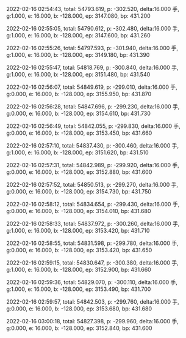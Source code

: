 2022-02-16 02:54:43, total: 54793.619, p: -302.520, delta:16.000 手, g:1.000, e: 16.000, b: -128.000, ep: 3147.080, bp: 431.200

2022-02-16 02:55:05, total: 54790.612, p: -302.480, delta:16.000 手, g:1.000, e: 16.000, b: -128.000, ep: 3147.600, bp: 431.260

2022-02-16 02:55:26, total: 54797.593, p: -301.940, delta:16.000 手, g:1.000, e: 16.000, b: -128.000, ep: 3149.180, bp: 431.390

2022-02-16 02:55:47, total: 54818.769, p: -300.840, delta:16.000 手, g:1.000, e: 16.000, b: -128.000, ep: 3151.480, bp: 431.540

2022-02-16 02:56:07, total: 54849.619, p: -299.010, delta:16.000 手, g:0.000, e: 16.000, b: -128.000, ep: 3155.950, bp: 431.870

2022-02-16 02:56:28, total: 54847.696, p: -299.230, delta:16.000 手, g:0.000, e: 16.000, b: -128.000, ep: 3154.610, bp: 431.730

2022-02-16 02:56:49, total: 54842.055, p: -299.830, delta:16.000 手, g:0.000, e: 16.000, b: -128.000, ep: 3153.450, bp: 431.660

2022-02-16 02:57:10, total: 54837.430, p: -300.460, delta:16.000 手, g:1.000, e: 16.000, b: -128.000, ep: 3151.620, bp: 431.510

2022-02-16 02:57:31, total: 54842.989, p: -299.920, delta:16.000 手, g:0.000, e: 16.000, b: -128.000, ep: 3152.880, bp: 431.600

2022-02-16 02:57:52, total: 54850.513, p: -299.270, delta:16.000 手, g:0.000, e: 16.000, b: -128.000, ep: 3154.730, bp: 431.750

2022-02-16 02:58:12, total: 54834.654, p: -299.430, delta:16.000 手, g:0.000, e: 16.000, b: -128.000, ep: 3154.010, bp: 431.680

2022-02-16 02:58:33, total: 54837.972, p: -300.260, delta:16.000 手, g:1.000, e: 16.000, b: -128.000, ep: 3153.420, bp: 431.710

2022-02-16 02:58:55, total: 54831.598, p: -299.780, delta:16.000 手, g:0.000, e: 16.000, b: -128.000, ep: 3153.420, bp: 431.650

2022-02-16 02:59:15, total: 54830.647, p: -300.380, delta:16.000 手, g:1.000, e: 16.000, b: -128.000, ep: 3152.900, bp: 431.660

2022-02-16 02:59:36, total: 54829.070, p: -300.110, delta:16.000 手, g:1.000, e: 16.000, b: -128.000, ep: 3153.490, bp: 431.700

2022-02-16 02:59:57, total: 54842.503, p: -299.760, delta:16.000 手, g:0.000, e: 16.000, b: -128.000, ep: 3153.680, bp: 431.680

2022-02-16 03:00:18, total: 54827.398, p: -299.960, delta:16.000 手, g:0.000, e: 16.000, b: -128.000, ep: 3152.840, bp: 431.600